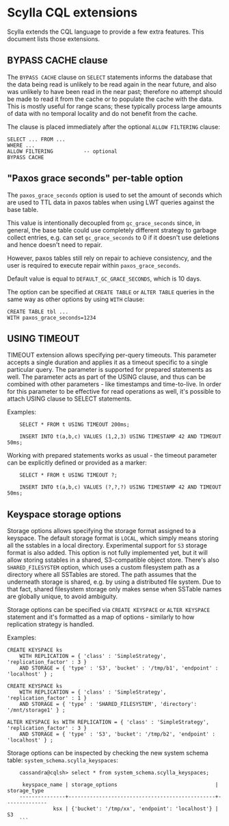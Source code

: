 # Scylla CQL extensions

Scylla extends the CQL language to provide a few extra features. This document
lists those extensions.

## BYPASS CACHE clause

The `BYPASS CACHE` clause on `SELECT` statements informs the database that the data
being read is unlikely to be read again in the near future, and also
was unlikely to have been read in the near past; therefore no attempt
should be made to read it from the cache or to populate the cache with
the data. This is mostly useful for range scans; these typically
process large amounts of data with no temporal locality and do not
benefit from the cache.

The clause is placed immediately after the optional `ALLOW FILTERING`
clause:

    SELECT ... FROM ...
    WHERE ...
    ALLOW FILTERING          -- optional
    BYPASS CACHE

## "Paxos grace seconds" per-table option

The `paxos_grace_seconds` option is used to set the amount of seconds which
are used to TTL data in paxos tables when using LWT queries against the base
table.

This value is intentionally decoupled from `gc_grace_seconds` since,
in general, the base table could use completely different strategy to garbage
collect entries, e.g. can set `gc_grace_seconds` to 0 if it doesn't use
deletions and hence doesn't need to repair.

However, paxos tables still rely on repair to achieve consistency, and
the user is required to execute repair within `paxos_grace_seconds`.

Default value is equal to `DEFAULT_GC_GRACE_SECONDS`, which is 10 days.

The option can be specified at `CREATE TABLE` or `ALTER TABLE` queries in the same
way as other options by using `WITH` clause:

    CREATE TABLE tbl ...
    WITH paxos_grace_seconds=1234

## USING TIMEOUT

TIMEOUT extension allows specifying per-query timeouts. This parameter accepts a single
duration and applies it as a timeout specific to a single particular query.
The parameter is supported for prepared statements as well.
The parameter acts as part of the USING clause, and thus can be combined with other
parameters - like timestamps and time-to-live.
In order for this parameter to be effective for read operations as well, it's possible
to attach USING clause to SELECT statements.

Examples:
```cql
	SELECT * FROM t USING TIMEOUT 200ms;
```
```cql
	INSERT INTO t(a,b,c) VALUES (1,2,3) USING TIMESTAMP 42 AND TIMEOUT 50ms;
```

Working with prepared statements works as usual - the timeout parameter can be
explicitly defined or provided as a marker:

```cql
	SELECT * FROM t USING TIMEOUT ?;
```
```cql
	INSERT INTO t(a,b,c) VALUES (?,?,?) USING TIMESTAMP 42 AND TIMEOUT 50ms;
```

## Keyspace storage options

Storage options allows specifying the storage format assigned to a keyspace.
The default storage format is `LOCAL`, which simply means storing all the sstables
in a local directory.
Experimental support for `S3` storage format is also added. This option is not fully
implemented yet, but it will allow storing sstables in a shared, S3-compatible object store.
There's also `SHARED_FILESYSTEM` option, which uses a custom filesystem path as a directory
where all SSTables are stored. The path assumes that the underneath storage is shared,
e.g. by using a distributed file system. Due to that fact, shared filesystem storage only
makes sense when SSTable names are globally unique, to avoid ambiguity.

Storage options can be specified via `CREATE KEYSPACE` or `ALTER KEYSPACE` statement
and it's formatted as a map of options - similarly to how replication strategy is handled.

Examples:
```cql
CREATE KEYSPACE ks
    WITH REPLICATION = { 'class' : 'SimpleStrategy', 'replication_factor' : 3 }
    AND STORAGE = { 'type' : 'S3', 'bucket' : '/tmp/b1', 'endpoint' : 'localhost' } ;
```

```cql
CREATE KEYSPACE ks
    WITH REPLICATION = { 'class' : 'SimpleStrategy', 'replication_factor' : 1 }
    AND STORAGE = { 'type' : 'SHARED_FILESYSTEM', 'directory': '/mnt/storage1' } ;
```

```cql
ALTER KEYSPACE ks WITH REPLICATION = { 'class' : 'SimpleStrategy', 'replication_factor' : 3 }
    AND STORAGE = { 'type' : 'S3', 'bucket': '/tmp/b2', 'endpoint' : 'localhost' } ;
```

Storage options can be inspected by checking the new system schema table: `system_schema.scylla_keyspaces`:

```cql
    cassandra@cqlsh> select * from system_schema.scylla_keyspaces;

     keyspace_name | storage_options                                | storage_type
    ---------------+------------------------------------------------+--------------
               ksx | {'bucket': '/tmp/xx', 'endpoint': 'localhost'} |           S3
    ```

```
